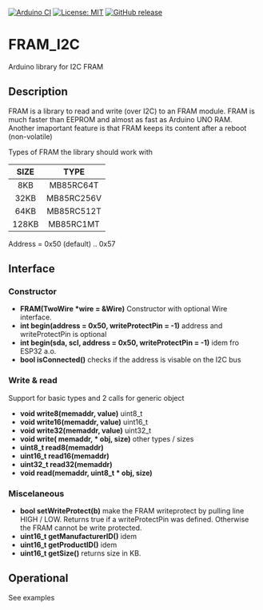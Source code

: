 
[![Arduino CI](https://github.com/RobTillaart/FRAM_I2C/workflows/Arduino%20CI/badge.svg)](https://github.com/marketplace/actions/arduino_ci)
[![License: MIT](https://img.shields.io/badge/license-MIT-green.svg)](https://github.com/RobTillaart/FRAM_I2C/blob/master/LICENSE)
[![GitHub release](https://img.shields.io/github/release/RobTillaart/FRAM_I2C.svg?maxAge=3600)](https://github.com/RobTillaart/FRAM_I2C/releases)


# FRAM_I2C

Arduino library for I2C FRAM 


## Description

FRAM is a library to read and write (over I2C) to an FRAM module. 
FRAM is much faster than EEPROM and almost as fast as Arduino UNO RAM.
Another imaportant feature is that FRAM keeps its content after a reboot (non-volatile)

Types of FRAM the library should work with

| SIZE  |  TYPE |
|:---:|:---:|
| 8KB   | MB85RC64T  |
| 32KB  | MB85RC256V |
| 64KB  | MB85RC512T |
| 128KB | MB85RC1MT  |

Address = 0x50 (default) .. 0x57


## Interface

### Constructor

- **FRAM(TwoWire \*wire = &Wire)** Constructor with optional Wire interface.
- **int begin(address = 0x50, writeProtectPin = -1)** address and writeProtectPin is optional
- **int begin(sda, scl, address = 0x50, writeProtectPin = -1)** idem fro ESP32 a.o.
- **bool isConnected()** checks if the address is visable on the I2C bus


### Write & read

Support for basic types and 2 calls for generic object

- **void write8(memaddr, value)** uint8_t
- **void write16(memaddr, value)** uint16_t
- **void write32(memaddr, value)** uint32_t
- **void write( memaddr, \* obj, size)** other types / sizes
- **uint8_t read8(memaddr)**
- **uint16_t read16(memaddr)**
- **uint32_t read32(memaddr)**
- **void read(memaddr, uint8_t \* obj, size)** 


### Miscelaneous

- **bool setWriteProtect(b)** make the FRAM writeprotect by pulling line HIGH / LOW. 
Returns true if a writeProtectPin was defined. 
Otherwise the FRAM  cannot be write protected.
- **uint16_t getManufacturerID()** idem
- **uint16_t getProductID()** idem
- **uint16_t getSize()** returns size in KB.


## Operational
 
 See examples